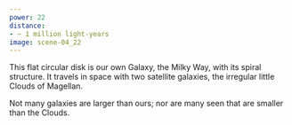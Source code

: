 ```yaml
---
power: 22
distance:
- ~ 1 million light-years
image: scene-04_22
---
```

This flat circular disk is our own Galaxy, the Milky Way, with its spiral structure. It travels in space with two satellite galaxies, the irregular little Clouds of Magellan.

Not many galaxies are larger than ours; nor are many seen that are smaller than the Clouds.
